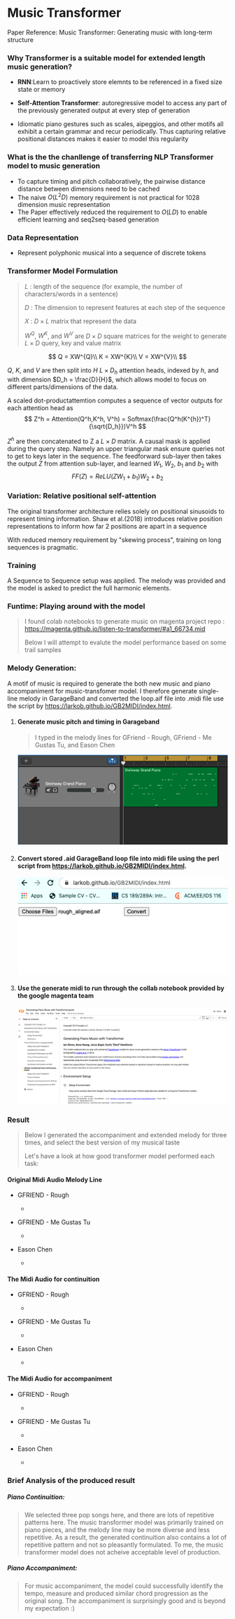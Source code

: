 # Music Transformer 

Paper Reference: Music Transformer: Generating music with long-term structure

### Why Transformer is a suitable model for extended length music generation? 

- **RNN**:Learn to proactively store elemnts to be referenced in a fixed size state or memory

- **Self-Attention Transformer**: autoregressive model to access any part of the previously generated output at every step of generation
- Idiomatic piano gestures such as scales, aipeggios, and other motifs all exhibit a certain grammar and recur periodically. Thus capturing relative positional distances makes it easier to model this regularity

### What is the the chanllenge of transferring NLP Transformer model to music generation

- To capture timing and pitch collaboratively, the pairwise distance distance between dimensions need to be cached
- The naive $O(L^2D)$ memory requirement is not practical for 1028 dimension music representation
- The Paper effectively reduced the requirement to $O(LD)$ to enable efficient learning and seq2seq-based generation

### Data Representation

- Represent polyphonic musical into a sequence of discrete tokens



### Transformer Model Formulation

> $L$ : length of the sequence (for example, the number of characters/words in a sentence)
>
> $D$ : The dimension to represent features at each step of the sequence
>
> $X$ : $D\times L$ matrix that represent the data
>
> $W^Q$, $W^K$, and $W^V$ are $D \times D$ square matrices for the weight to generate $L \times D$ query, key and value matrix

$$
Q = XW^{Q}\\
K = XW^{K}\\
V = XW^{V}\\
$$

$Q$, $K$, and $V$ are then split into $H$ $L \times D_{h}$ attention heads, indexed by $h$, and with dimension $D_h = \frac{D}{H}$, which allows model to focus on different parts/dimensions of the data.

A scaled dot-productattemtion computes a sequence of vector outputs for each attention head as 
$$
Z^h = Attention(Q^h,K^h, V^h) = Softmax(\frac{Q^h(K^{h})^T}{\sqrt{D_h}})V^h
$$


 $Z^h$ are then concatenated to Z a $L \times D$ matrix. A causal mask is applied during the query step. Namely an upper triangular mask ensure queries not to get to keys later in the sequence. The feedforward sub-layer then takes the output $Z$ from attention sub-layer, and learned $W_1$, $W_2$, $b_1$ and $b_2$ with 
$$
FF(Z) = ReLU(ZW_1 + b_1)W_2 + b_2
$$

### Variation: Relative positional self-attention

The original transformer architecture relies solely on positional sinusoids to represent timing information. Shaw et al.(2018) introduces relative position representations to inform how far 2 positions are apart in a sequence

With reduced memory requirement by "skewing process", training on long sequences is pragmatic.



### Training 

A Sequence to Sequence setup was applied. The melody was provided and the model is asked to predict the full harmonic elements. 



### Funtime: Playing around with the model

> I found colab notebooks to generate music on magenta project repo : https://magenta.github.io/listen-to-transformer/#a1_66734.mid
>
> Below I will attempt to evalute the model performance based on some trail samples



### Melody Generation:

A motif of music is required to generate the both new music and piano accompaniment for music-transfomer model. I therefore generate single-line melody in GarageBand and converted the loop.aif file into .midi file use the script by https://larkob.github.io/GB2MIDI/index.html.

1. #### Generate music pitch and timing in Garageband

   > I typed in the melody lines for GFriend - Rough, GFriend - Me Gustas Tu, and Eason Chen

   ![Generation of melody line in GarageBand](./img/1.png "Generation of melody line in GarageBand")

2. #### Convert stored .aid GarageBand loop file into midi file using the perl script from  https://larkob.github.io/GB2MIDI/index.html.

   ![Generation of melody line in GarageBand](./img/2.png "Generation of melody line in GarageBand")

3. #### Use the generate midi to run through the collab notebook provided by the google magenta team

   ![Generation of melody line in GarageBand](./img/3.png "Generation of melody line in GarageBand")



### Result 

> Below I generated the accompaniment and extended melody for three times, and select the best version of my musical taste
>
> Let's have a look at how good transformer model performed each task:



#### Original Midi Audio Melody Line

- GFRIEND - Rough

  - <audio src="/Users/changhua/Desktop/music-transformer/rough/rough_aligned.mp3"></audio>

- GFRIEND - Me Gustas Tu

  - <audio src="/Users/changhua/Desktop/music-transformer/gustas/gus.mp3"></audio>

- Eason Chen

  - 
    <audio src="/Users/changhua/Desktop/music-transformer/eason/eason.mp3"></audio>



#### The Midi Audio for continuition 

- GFRIEND - Rough

  - <audio src="/Users/changhua/Desktop/music-transformer/rough/continuation.mp3"></audio>

- GFRIEND - Me Gustas Tu

  - <audio src="/Users/changhua/Desktop/music-transformer/gustas/continuation.mp3"></audio>

- Eason Chen

  - <audio src="/Users/changhua/Desktop/music-transformer/eason/continuation.mp3"></audio>



#### The Midi Audio for accompaniment

- GFRIEND - Rough

  - <audio src="/Users/changhua/Desktop/music-transformer/rough/accompaniment.mp3"></audio>

- GFRIEND - Me Gustas Tu

  - <audio src="/Users/changhua/Desktop/music-transformer/gustas/accompaniment.mp3"></audio>

- Eason Chen

  - <audio src="/Users/changhua/Desktop/music-transformer/eason/accompaniment.mp3"></audio>



### Brief Analysis of the produced result

##### Piano Continuition:

> We selected three pop songs here, and there are lots of repetitive patterns here. The music transformer model was primarily trained on piano pieces, and the melody line may be more diverse and less repetitive. As a result, the generated continuition also contains a lot of repetitive pattern and not so pleasantly formulated. To me, the music transformer model does not acheive acceptable level of production.



##### Piano Accompaniment:

> For music accompaniment, the model could successfully identify the tempo, measure and produced similar chord progression as the original song. The accompaniment is surprisingly good and is beyond my expectation :)


